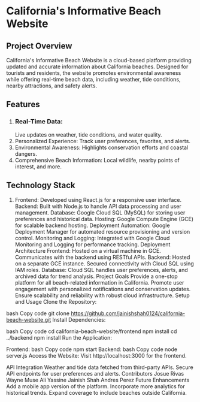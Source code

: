 # California's Informative Beach Website
## Project Overview
California's Informative Beach Website is a cloud-based platform providing updated and accurate information about California beaches. Designed for tourists and residents, the website promotes environmental awareness while offering real-time beach data, including weather, tide conditions, nearby attractions, and safety alerts.

## Features
1. ### Real-Time Data:
    Live updates on weather, tide conditions, and water quality.
2. Personalized Experience:
    Track user preferences, favorites, and alerts.
3. Environmental Awareness:
    Highlights conservation efforts and coastal dangers.
4. Comprehensive Beach Information:
    Local wildlife, nearby points of interest, and more.

## Technology Stack
1. Frontend:
    Developed using React.js for a responsive user interface.
Backend:
Built with Node.js to handle API data processing and user management.
Database:
Google Cloud SQL (MySQL) for storing user preferences and historical data.
Hosting:
Google Compute Engine (GCE) for scalable backend hosting.
Deployment Automation:
Google Deployment Manager for automated resource provisioning and version control.
Monitoring and Logging:
Integrated with Google Cloud Monitoring and Logging for performance tracking.
Deployment Architecture
Frontend:
Hosted on a virtual machine in GCE.
Communicates with the backend using RESTful APIs.
Backend:
Hosted on a separate GCE instance.
Secured connectivity with Cloud SQL using IAM roles.
Database:
Cloud SQL handles user preferences, alerts, and archived data for trend analysis.
Project Goals
Provide a one-stop platform for all beach-related information in California.
Promote user engagement with personalized notifications and conservation updates.
Ensure scalability and reliability with robust cloud infrastructure.
Setup and Usage
Clone the Repository:

bash
Copy code
git clone https://github.com/jainishshah0124/california-beach-website.git
Install Dependencies:

bash
Copy code
cd california-beach-website/frontend
npm install
cd ../backend
npm install
Run the Application:

Frontend:
bash
Copy code
npm start
Backend:
bash
Copy code
node server.js
Access the Website: Visit http://localhost:3000 for the frontend.

API Integration
Weather and tide data fetched from third-party APIs.
Secure API endpoints for user preferences and alerts.
Contributors
Josue Rivas
Wayne Muse
Ali Yassine
Jainish Shah
Andres Perez
Future Enhancements
Add a mobile app version of the platform.
Incorporate more analytics for historical trends.
Expand coverage to include beaches outside California.